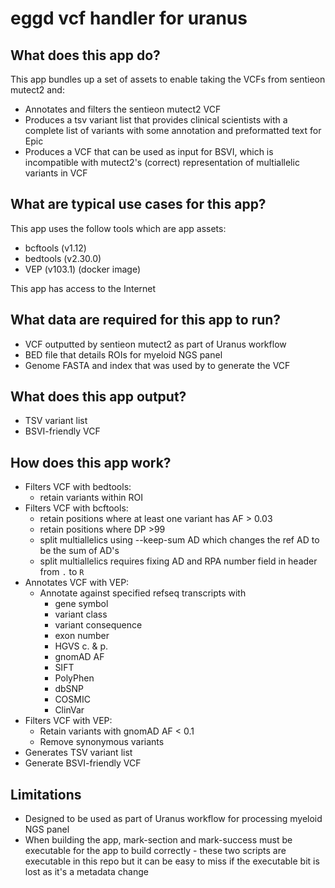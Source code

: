 # eggd vcf handler for uranus


## What does this app do?

This app bundles up a set of assets to enable taking the VCFs from sentieon mutect2 and:
- Annotates and filters the sentieon mutect2 VCF
- Produces a tsv variant list that provides clinical scientists with a complete list of variants with some annotation and preformatted text for Epic
- Produces a VCF that can be used as input for BSVI, which is incompatible with mutect2's (correct) representation of multiallelic variants in VCF

## What are typical use cases for this app?
This app uses the follow tools which are app assets:
* bcftools (v1.12)
* bedtools (v2.30.0)
* VEP (v103.1) (docker image)

This app has access to the Internet

## What data are required for this app to run?
- VCF outputted by sentieon mutect2 as part of Uranus workflow
- BED file that details ROIs for myeloid NGS panel
- Genome FASTA and index that was used by to generate the VCF

## What does this app output?
- TSV variant list
- BSVI-friendly VCF

## How does this app work?
- Filters VCF with bedtools:
    - retain variants within ROI
- Filters VCF with bcftools:
    - retain positions where at least one variant has AF > 0.03
    - retain positions where DP >99
    - split multiallelics using --keep-sum AD which changes the ref AD to be the sum of AD's
    - split multiallelics requires fixing AD and RPA number field in header from `.` to `R`
- Annotates VCF with VEP:
    - Annotate against specified refseq transcripts with
        - gene symbol
        - variant class
        - variant consequence
        - exon number
        - HGVS c. & p.
        - gnomAD AF
        - SIFT
        - PolyPhen
        - dbSNP
        - COSMIC
        - ClinVar
- Filters VCF with VEP:
    - Retain variants with gnomAD AF < 0.1
    - Remove synonymous variants
- Generates TSV variant list
- Generate BSVI-friendly VCF

## Limitations
- Designed to be used as part of Uranus workflow for processing myeloid NGS panel
- When building the app, mark-section and mark-success must be executable for the app to build correctly - these two scripts are executable in this repo but it can be easy to miss if the executable bit is lost as it's a metadata change
